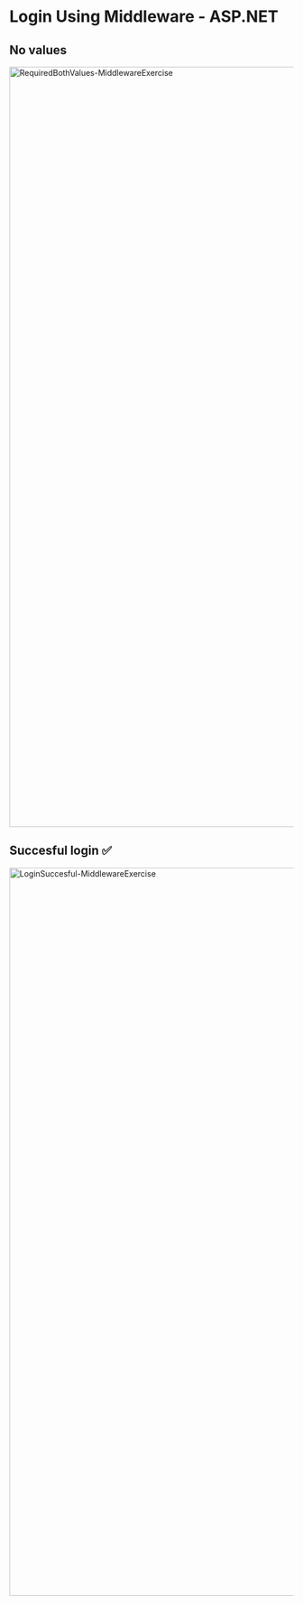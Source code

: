 # Login Using Middleware - ASP.NET 
## No values
<img width="1346" alt="RequiredBothValues-MiddlewareExercise" src="https://github.com/nic00la1/LoginUsingMiddlewareMAC/assets/99048749/11a55abb-7212-492d-aa7f-e6ef35300b32">

## Succesful login ✅
<img width="1289" alt="LoginSuccesful-MiddlewareExercise" src="https://github.com/nic00la1/LoginUsingMiddlewareMAC/assets/99048749/c717c95b-3a47-4ad1-8346-074ae74d4b0e">
